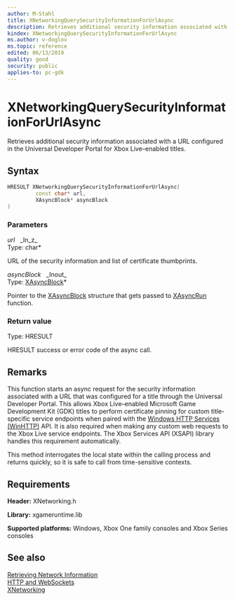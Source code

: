 ```yaml
---
author: M-Stahl
title: XNetworkingQuerySecurityInformationForUrlAsync
description: Retrieves additional security information associated with a URL configured in the Universal Developer Portal for Xbox Live–enabled titles.
kindex: XNetworkingQuerySecurityInformationForUrlAsync
ms.author: v-doglov
ms.topic: reference
edited: 06/13/2019
quality: good
security: public
applies-to: pc-gdk
---
```


# XNetworkingQuerySecurityInformationForUrlAsync

Retrieves additional security information associated with a URL configured in the Universal Developer Portal for Xbox Live–enabled titles. 

## Syntax

```cpp
HRESULT XNetworkingQuerySecurityInformationForUrlAsync(
         const char* url,
         XAsyncBlock* asyncBlock
)
```

### Parameters

*url* &nbsp;&nbsp;\_In\_z\_  
Type: char\*

URL of the security information and list of certificate thumbprints.

*asyncBlock* &nbsp;&nbsp;\_Inout\_  
Type: [XAsyncBlock](../../../system/xasync/structs/xasyncblock.md)\*

Pointer to the [XAsyncBlock](../../../system/xasync/structs/xasyncblock.md) structure that gets passed to [XAsyncRun](../../../system/xasync/functions/xasyncrun.md) function.

### Return value

Type: HRESULT

HRESULT success or error code of the async call.

## Remarks

This function starts an async request for the security information associated with a URL that was configured for a title through the Universal Developer Portal. This allows Xbox Live–enabled Microsoft Game Development Kit (GDK) titles to perform certificate pinning for custom title-specific service endpoints when paired with the [Windows HTTP Services (WinHTTP)](/windows/desktop/winhttp/winhttp-start-page) API. It is also required when making any custom web requests to the Xbox Live service endpoints. The Xbox Services API (XSAPI) library handles this requirement automatically.

This method interrogates the local state within the calling process and returns quickly, so it is safe to call from time-sensitive contexts.

## Requirements

**Header:** XNetworking.h

**Library:** xgameruntime.lib
  
**Supported platforms:** Windows, Xbox One family consoles and Xbox Series consoles  
  
## See also  

[Retrieving Network Information](../../../../networking/overviews/initialization-connectivity-networking.md)  
[HTTP and WebSockets](../../../../networking/overviews/web-requests/http-networking.md)  
[XNetworking](../xnetworking_members.md)  
  
